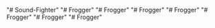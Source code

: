 "# Sound-Fighter"
"# Frogger" 
"# Frogger"
"# Frogger" 
"# Frogger" 
"# Frogger" 
"# Frogger" 
"# Frogger" 
